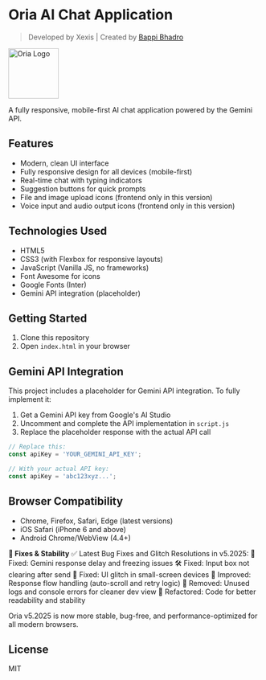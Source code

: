 # Oria AI Chat Application
> Developed by Xexis | Created by [Bappi Bhadro](https://bappi5.netlify.app/)

<p>
  <img src="https://oria-mobile.netlify.app/image/cb.png" alt="Oria Logo" width="100"/>
</p>


A fully responsive, mobile-first AI chat application powered by the Gemini API.

## Features

- Modern, clean UI interface
- Fully responsive design for all devices (mobile-first)
- Real-time chat with typing indicators
- Suggestion buttons for quick prompts
- File and image upload icons (frontend only in this version)
- Voice input and audio output icons (frontend only in this version)

## Technologies Used

- HTML5
- CSS3 (with Flexbox for responsive layouts)
- JavaScript (Vanilla JS, no frameworks)
- Font Awesome for icons
- Google Fonts (Inter)
- Gemini API integration (placeholder)

## Getting Started

1. Clone this repository
2. Open `index.html` in your browser

## Gemini API Integration

This project includes a placeholder for Gemini API integration. To fully implement it:

1. Get a Gemini API key from Google's AI Studio
2. Uncomment and complete the API implementation in `script.js`
3. Replace the placeholder response with the actual API call

```javascript
// Replace this:
const apiKey = 'YOUR_GEMINI_API_KEY';

// With your actual API key:
const apiKey = 'abc123xyz...';
```

## Browser Compatibility

- Chrome, Firefox, Safari, Edge (latest versions)
- iOS Safari (iPhone 6 and above)
- Android Chrome/WebView (4.4+)

**🧩 Fixes & Stability**
✅ Latest Bug Fixes and Glitch Resolutions in v5.2025:
🐞 Fixed: Gemini response delay and freezing issues
🛠 Fixed: Input box not clearing after send
📱 Fixed: UI glitch in small-screen devices
🔁 Improved: Response flow handling (auto-scroll and retry logic)
🚫 Removed: Unused logs and console errors for cleaner dev view
🔄 Refactored: Code for better readability and stability

Oria v5.2025 is now more stable, bug-free, and performance-optimized for all modern browsers.

## License

MIT 
